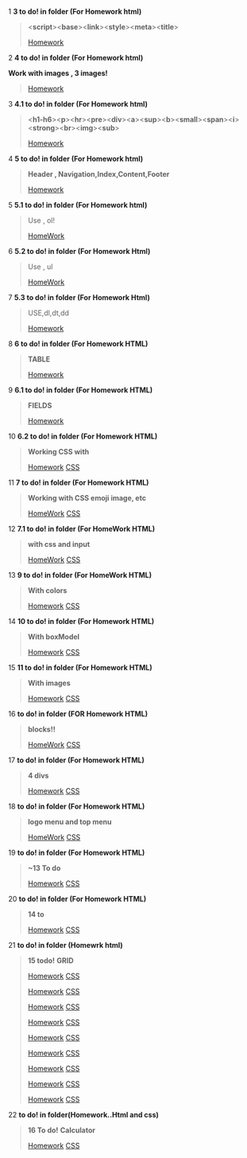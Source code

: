 1 **3 to do! in folder (For Homework html)**
><**script**><**base**><**link**><**style**><**meta**><**title**>
>
>[Homework](https://github.com/KaMyD3y/WebFrontend/blob/main/For%20Homework%20html/Homework%20nr1.html)


2 __4 to do! in folder (For Homework html)__

**Work with images , 3 images!**
>[Homework](https://github.com/KaMyD3y/WebFrontend/blob/main/For%20Homework%20html/Homework%20nr2.html)

3 **4.1 to do! in folder (For Homework html)** 
><**h1-h6**><**p**><**hr**><**pre**><**div**><**a**><**sup**><**b**><**small**><**span**><**i**><**strong**><**br**><**img**><**sub**>
>
>[Homework](https://github.com/KaMyD3y/WebFrontend/blob/main/For%20Homework%20html/Homework%20nr2.1.html)

4 **5 to do! in folder (For Homework html)**
>**Header , Navigation,Index,Content,Footer**
>
>[Homework](https://github.com/KaMyD3y/WebFrontend/blob/main/For%20Homework%20html/Homework%20nr3.html)

5 **5.1 to do! in folder (For Homework html)**
>Use , ol!
>
>[HomeWork](https://github.com/KaMyD3y/WebFrontend/blob/main/For%20Homework%20html/Homeworkd%20nr3.1.html)

6 **5.2 to do! in folder (For Homework Html)**
>Use , ul
>
>[HomeWork](https://github.com/KaMyD3y/WebFrontend/blob/main/For%20Homework%20html/Homework%20nr3.2.html)

7 **5.3 to do! in folder (For Homework Html)**
>USE,dl,dt,dd
>
>[Homework](https://github.com/KaMyD3y/WebFrontend/blob/main/For%20Homework%20html/Homework%20nr3.3.html)

8 **6 to do! in folder (For Homework HTML)**
>**TABLE**
>
>[Homework](https://github.com/KaMyD3y/WebFrontend/blob/main/For%20Homework%20html/Homework%20nr4.html)

9 **6.1 to do! in folder (For Homework HTML)**
>**FIELDS**
>
>[Homework](https://github.com/KaMyD3y/WebFrontend/blob/main/For%20Homework%20html/Homework%20nr4.1.html)

10 **6.2 to do! in folder (For Homework HTML)**
>**Working CSS with**
>
>[Homework](https://github.com/KaMyD3y/WebFrontend/blob/main/For%20Homework%20html/Homeworknr4.2.html)
>[CSS](https://github.com/KaMyD3y/WebFrontend/blob/main/For%20Homework%20html/ListStyle.css)

11 **7 to do! in folder (For Homework HTML)**
>**Working with CSS emoji image, etc**
>
>[HomeWork](https://github.com/KaMyD3y/WebFrontend/blob/main/For%20Homework%20html/Homeworknr5.html)
>[CSS](https://github.com/KaMyD3y/WebFrontend/blob/main/For%20Homework%20html/Foremoji.css)

12 **7.1 to do! in folder (For HomeWork HTML)**
>**with css and input**
>
>[HomeWork](https://github.com/KaMyD3y/WebFrontend/blob/main/For%20Homework%20html/Homeworknr5.1.html)
>[CSS](https://github.com/KaMyD3y/WebFrontend/blob/main/For%20Homework%20html/afterandbefore.css)

13 **9 to do! in folder (For HomeWork HTML)**
>**With colors**
>
>[Homework](https://github.com/KaMyD3y/WebFrontend/blob/main/For%20Homework%20html/HomeWorknr6.html)
>[CSS](https://github.com/KaMyD3y/WebFrontend/blob/main/For%20Homework%20html/CSSfornr6.css)

14 **10 to do! in folder (For Homework HTML)**
>**With boxModel**
>
>[Homework](https://github.com/KaMyD3y/WebFrontend/blob/main/For%20Homework%20html/Homeworknr7.html)
>[CSS](https://github.com/KaMyD3y/WebFrontend/blob/main/For%20Homework%20html/CSSforborder.css)

15 **11 to do! in folder (For Homework HTML)**
>**With images**
>
>[Homework](https://github.com/KaMyD3y/WebFrontend/blob/main/For%20Homework%20html/Homeworkdnr7.2.html)
>[CSS](https://github.com/KaMyD3y/WebFrontend/blob/main/For%20Homework%20html/Css.css)

16 **to do! in folder (FOR Homework HTML)**
>**blocks!!**
>
>[HomeWork](https://github.com/KaMyD3y/WebFrontend/blob/main/For%20Homework%20html/Homeworknr8.html)
>[CSS](https://github.com/KaMyD3y/WebFrontend/blob/main/For%20Homework%20html/Cssfornr8.css)

17 **to do! in folder (For Homework HTML)**
>**4 divs**
>
>[Homework](https://github.com/KaMyD3y/WebFrontend/blob/main/Homewrk.html/12todo.html)
>[CSS](https://github.com/KaMyD3y/WebFrontend/blob/main/Homework.css/For12.css)

18 **to do! in folder (For Homework HTML)**
>**logo menu and top menu**
>
>[HomeWork](https://github.com/KaMyD3y/WebFrontend/blob/main/Homewrk.html/12_1todo.html)
>[CSS](https://github.com/KaMyD3y/WebFrontend/blob/main/Homework.css/For12_1.css)

19 **to do! in folder (For Homework HTML)**
>**~13 To do**
>
>[Homework](https://github.com/KaMyD3y/WebFrontend/blob/Kamydzy/Homewrk.html/For13.html)
>[CSS](https://github.com/KaMyD3y/WebFrontend/blob/Kamydzy/Homework.css/For13.css)

20 **to do! in folder (For Homework HTML)**
>**14 to**
>
>[Homework](https://github.com/KaMyD3y/WebFrontend/blob/Kamydzy/Homewrk.html/For14.html)
>[CSS](https://github.com/KaMyD3y/WebFrontend/blob/Kamydzy/Homework.css/For14.css)

21 **to do! in folder (Homewrk html)**
>**15 todo!**
>**GRID**
>
>[Homework](https://github.com/KaMyD3y/Web/blob/main/Homewrk.html/For15.html)
>[CSS](https://github.com/KaMyD3y/Web/blob/main/Homework.css/For15.css)
>
>[Homework](https://github.com/KaMyD3y/Web/blob/main/Homewrk.html/For15-1.html)
>[CSS](https://github.com/KaMyD3y/Web/blob/main/Homework.css/For15-1.css)
>
>[Homework](https://github.com/KaMyD3y/Web/blob/main/Homewrk.html/For15-2.html)
>[CSS](https://github.com/KaMyD3y/Web/blob/main/Homework.css/For15-2.css)
>
>[Homework](https://github.com/KaMyD3y/Web/blob/main/Homewrk.html/For15-3.html)
>[CSS](https://github.com/KaMyD3y/Web/blob/main/Homework.css/For15-3.css)
>
>[Homework](https://github.com/KaMyD3y/Web/blob/main/Homewrk.html/For15-4.html)
>[CSS](https://github.com/KaMyD3y/Web/blob/main/Homework.css/For15-4.css)
>
>[Homework](https://github.com/KaMyD3y/Web/blob/main/Homewrk.html/For15-5.html)
>[CSS](https://github.com/KaMyD3y/Web/blob/main/Homework.css/For15-5.css)
>
>[Homework](https://github.com/KaMyD3y/Web/blob/main/Homewrk.html/For15-6.html)
>[CSS](https://github.com/KaMyD3y/Web/blob/main/Homework.css/For15-6.css)
>
>[Homework](https://github.com/KaMyD3y/Web/blob/main/Homewrk.html/For15-7.html)
>[CSS](https://github.com/KaMyD3y/Web/blob/main/Homework.css/For15-7.css)
>
>[Homework](https://github.com/KaMyD3y/Web/blob/main/Homewrk.html/For15-8.html)
>[CSS](https://github.com/KaMyD3y/Web/blob/main/Homework.css/For15-8.css)

22 **to do! in folder(Homework..Html and css)**
>**16 To do!**
>**Calculator**
>
>[Homework](https://github.com/KaMyD3y/Web/blob/main/Homewrk.html/For16.html)
>[CSS](https://github.com/KaMyD3y/Web/blob/main/Homework.css/For16.css)
